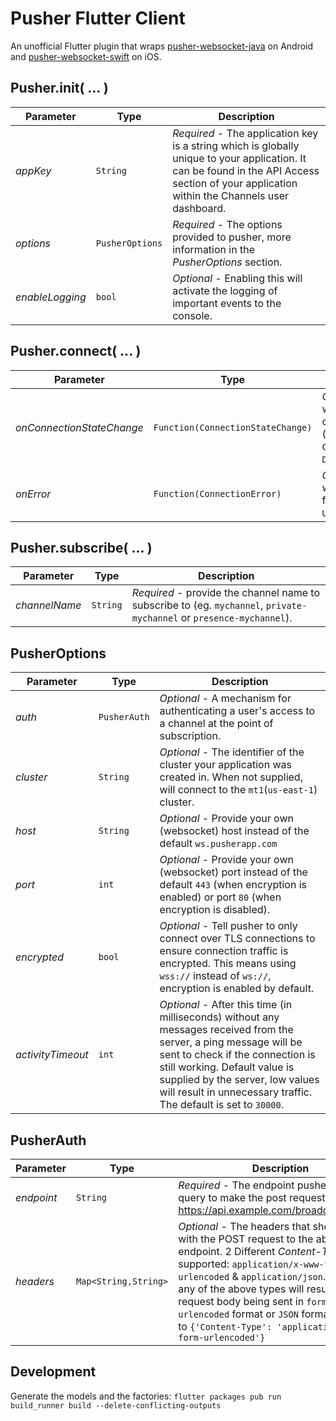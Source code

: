 # Pusher Flutter Client  
An unofficial Flutter plugin that wraps [pusher-websocket-java](https://github.com/pusher/pusher-websocket-java) on Android and [pusher-websocket-swift](https://github.com/pusher/pusher-websocket-swift) on iOS.

## Pusher.init( ... )
|Parameter      |Type           |Description		 |
|---------------|---------------|--------------------|
|*appKey*       |`String`       |*Required* - The application key is a string which is globally unique to your application. It can be found in the API Access section of your application within the Channels user dashboard.|
|*options*      |`PusherOptions`|*Required* - The options provided to pusher, more information in the *PusherOptions* section.|
|*enableLogging*|`bool`         |*Optional* - Enabling this will activate the logging of important events to the console.|


## Pusher.connect( ... )
|Parameter                |Type                             |Description		|
|-------------------------|---------------------------------|-------------------|
|*onConnectionStateChange*|`Function(ConnectionStateChange)`|*Optional* - Callback when the state of the connection changes (eg. `CONNECTING`, `CONNECTED`, `DISCONNECTED`, ... ).|
|*onError*                |`Function(ConnectionError)`      |*Optional* - Callback when the connection fires an error (eg. `UnauthorizedException`).|

## Pusher.subscribe( ... )
|Parameter    |Type    |Description		   |
|-------------|--------|-------------------|
|*channelName*|`String`|*Required* - provide the channel name to subscribe to (eg. `mychannel`, `private-mychannel` or `presence-mychannel`).|

## PusherOptions
|Parameter        |Type         |Description		|
|-----------------|-------------|-------------------|
|*auth*			  |`PusherAuth` |*Optional* - A mechanism for authenticating a user's access to a channel at the point of subscription.|
|*cluster*        |`String`     |*Optional* - The identifier of the cluster your application was created in. When not supplied, will connect to the `mt1`(`us-east-1`) cluster.|
|*host*           |`String`     |*Optional* - Provide your own (websocket) host instead of the default `ws.pusherapp.com`|
|*port*           |`int`        |*Optional* - Provide your own (websocket) port instead of the default `443` (when encryption is enabled) or port `80` (when encryption is disabled).|
|*encrypted*      |`bool`       |*Optional* - Tell pusher to only connect over TLS connections to ensure connection traffic is encrypted. This means using `wss://` instead of `ws://`, encryption is enabled by default.|
|*activityTimeout*|`int`        |*Optional* - After this time (in milliseconds) without any messages received from the server, a ping message will be sent to check if the connection is still working. Default value is supplied by the server, low values will result in unnecessary traffic. The default is set to `30000`.|

## PusherAuth
|Parameter  |Type                |Description		 |
|-----------|--------------------|-------------------|
|*endpoint*	|`String`            |*Required* - The endpoint pusher should query to make the post request (eg. https://api.example.com/broadcating/auth).|
|*headers*	|`Map<String,String>`|*Optional* - The headers that should be sent with the POST request to the above endpoint. 2 Different *Content-Types* are supported: `application/x-www-form-urlencoded` & `application/json`. Supplying any of the above types will result into the request body being sent in `form-urlencoded` format or `JSON` format. Defaults to `{'Content-Type': 'application/x-www-form-urlencoded'}`|

  
## Development  
Generate the models and the factories: `flutter packages pub run build_runner build --delete-conflicting-outputs`
